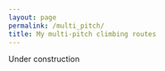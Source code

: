 ```yaml
---
layout: page
permalink: /multi_pitch/
title: My multi-pitch climbing routes
---
```


Under construction
